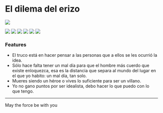 # El dilema del erizo

![](https://1.bp.blogspot.com/-UgRsa8shd44/XfDGBcO1EII/AAAAAAAACBE/q7kKHYallvYQPskLzW2KzAAaV-Zkm4VwACLcBGAsYHQ/s1600/cuidados-requerimientos-erizos-de-tierra.jpg)

![](https://img.shields.io/github/stars/pandao/editor.md.svg) ![](https://img.shields.io/github/forks/pandao/editor.md.svg) ![](https://img.shields.io/github/tag/pandao/editor.md.svg) ![](https://img.shields.io/github/release/pandao/editor.md.svg) ![](https://img.shields.io/github/issues/pandao/editor.md.svg) ![](https://img.shields.io/bower/v/editor.md.svg)

### Features

- El truco está en hacer pensar a las personas que a ellos se les ocurrió la idea.
- Sólo hace falta tener un mal día para que el hombre más cuerdo que existe enloquezca, esa es la distancia que separa al mundo del lugar en el que yo habito: un mal día, tan solo.
- Mueres siendo un héroe o vives lo suficiente para ser un villano.
- Yo no gano puntos por ser idealista, debo hacer lo que puedo con lo que tengo.
---------------------------------------------------------------------------------------------------

May the force be with you

